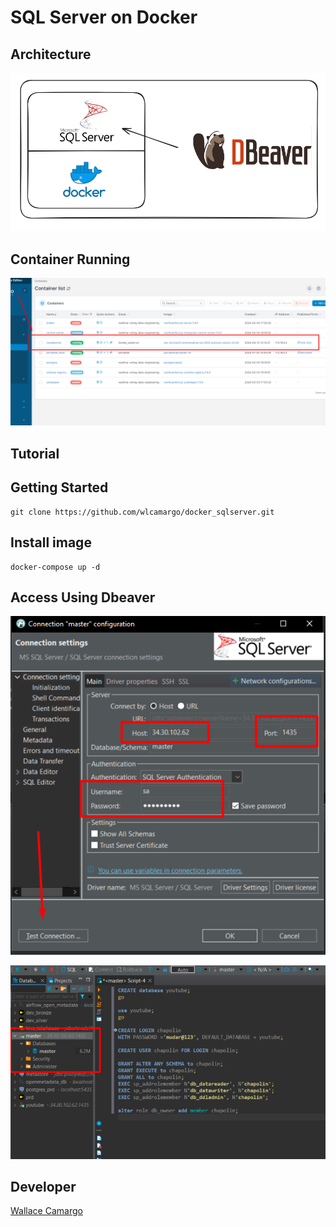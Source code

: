 # SQL Server on Docker

## Architecture
![Imagemi](./assets/architecture.png)


## Container Running
![Imagemi](./assets/sqlserver_on_docker.png)

## Tutorial


## Getting Started

    git clone https://github.com/wlcamargo/docker_sqlserver.git

## Install image

    docker-compose up -d

## Access Using Dbeaver
![Imagemi](./assets/first_connection.png)

![Imagemi](./assets/first_access.png)

## Developer

[Wallace Camargo](https://www.linkedin.com/in/wallace-camargo-35b615171/) 

